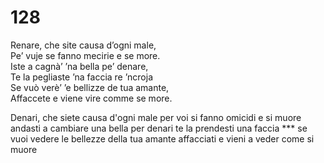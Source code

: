 # 128
  
Renare, che site causa d’ogni male,  
Pe’ vuje se fanno mecirie e se more.  
Iste a cagnà’ ’na bella pe’ denare,  
Te la pegliaste ’na faccia re ’ncroja  
Se vuò verè’ ’e bellizze de tua amante,  
Affaccete e viene vire comme se more.

Denari, che siete causa d'ogni male
per voi si fanno omicidi e si muore
andasti a cambiare una bella per denari
te la prendesti una faccia ***
se vuoi vedere le bellezze della tua amante
affacciati e vieni a veder come si muore
